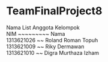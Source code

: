 # TeamFinalProject8
Nama List Anggota Kelompok  
NIM ~~~~~~~~~ Nama  
1313621026 ~~ Roland Roman Topuh  
1313621009 ~~ Riky Dermawan  
1313621010 ~~ Digra Murthaza Izham  
